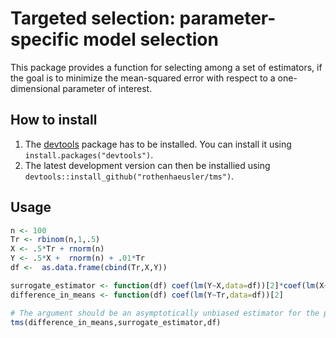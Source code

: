 # Targeted selection: parameter-specific model selection

This package provides a function for selecting among a set of estimators, if the goal is to minimize the mean-squared error with respect to a one-dimensional parameter of interest.

## How to install

1. The [devtools](https://github.com/hadley/devtools) package has to be installed. You can install it using  `install.packages("devtools")`.
2. The latest development version can then be installied using `devtools::install_github("rothenhaeusler/tms")`.

## Usage

```R
n <- 100
Tr <- rbinom(n,1,.5)
X <- .5*Tr + rnorm(n)
Y <- .5*X +  rnorm(n) + .01*Tr
df <-  as.data.frame(cbind(Tr,X,Y))

surrogate_estimator <- function(df) coef(lm(Y~X,data=df))[2]*coef(lm(X~Tr,data=df))[2]
difference_in_means <- function(df) coef(lm(Y~Tr,data=df))[2] 

# The argument should be an asymptotically unbiased estimator for the parameter of interest; it serves as a benchmark.
tms(difference_in_means,surrogate_estimator,df)
```
